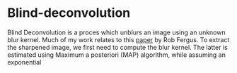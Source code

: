 # Blind-deconvolution

Blind Deconvolution is a proces which unblurs an image using an unknown blur kernel. Much of my work relates to this [paper](https://cs.nyu.edu/~fergus/papers/deblur_fergus.pdf) by Rob Fergus. To extract the sharpened image, we first need to compute the blur kernel. The latter is estimated using Maximum a posteriori (MAP) algorithm, while assuming an exponential 
